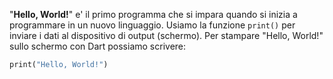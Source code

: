 "__Hello, World!__" e' il primo programma che si impara quando si inizia a programmare in un nuovo linguaggio.
Usiamo la funzione `print()` per inviare i dati al dispositivo di output (schermo).
Per stampare "Hello, World!" sullo schermo con Dart possiamo scrivere:
```dart
print("Hello, World!")
```
